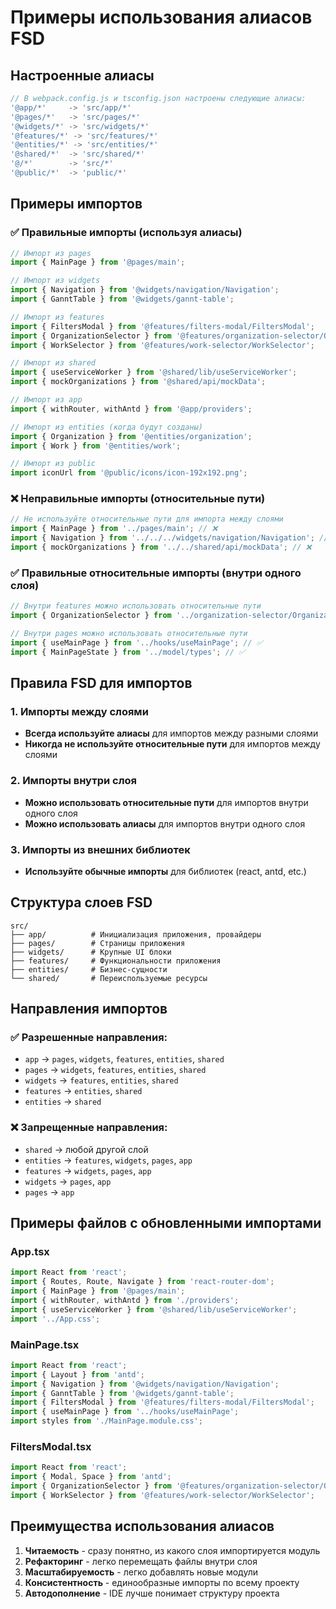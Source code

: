 # Примеры использования алиасов FSD

## Настроенные алиасы

```typescript
// В webpack.config.js и tsconfig.json настроены следующие алиасы:
'@app/*'     -> 'src/app/*'
'@pages/*'   -> 'src/pages/*'
'@widgets/*' -> 'src/widgets/*'
'@features/*' -> 'src/features/*'
'@entities/*' -> 'src/entities/*'
'@shared/*'  -> 'src/shared/*'
'@/*'        -> 'src/*'
'@public/*'  -> 'public/*'
```

## Примеры импортов

### ✅ Правильные импорты (используя алиасы)

```typescript
// Импорт из pages
import { MainPage } from '@pages/main';

// Импорт из widgets
import { Navigation } from '@widgets/navigation/Navigation';
import { GanntTable } from '@widgets/gannt-table';

// Импорт из features
import { FiltersModal } from '@features/filters-modal/FiltersModal';
import { OrganizationSelector } from '@features/organization-selector/OrganizationSelector';
import { WorkSelector } from '@features/work-selector/WorkSelector';

// Импорт из shared
import { useServiceWorker } from '@shared/lib/useServiceWorker';
import { mockOrganizations } from '@shared/api/mockData';

// Импорт из app
import { withRouter, withAntd } from '@app/providers';

// Импорт из entities (когда будут созданы)
import { Organization } from '@entities/organization';
import { Work } from '@entities/work';

// Импорт из public
import iconUrl from '@public/icons/icon-192x192.png';
```

### ❌ Неправильные импорты (относительные пути)

```typescript
// Не используйте относительные пути для импорта между слоями
import { MainPage } from '../pages/main'; // ❌
import { Navigation } from '../../../widgets/navigation/Navigation'; // ❌
import { mockOrganizations } from '../../shared/api/mockData'; // ❌
```

### ✅ Правильные относительные импорты (внутри одного слоя)

```typescript
// Внутри features можно использовать относительные пути
import { OrganizationSelector } from '../organization-selector/OrganizationSelector'; // ✅

// Внутри pages можно использовать относительные пути
import { useMainPage } from '../hooks/useMainPage'; // ✅
import { MainPageState } from '../model/types'; // ✅
```

## Правила FSD для импортов

### 1. Импорты между слоями

- **Всегда используйте алиасы** для импортов между разными слоями
- **Никогда не используйте относительные пути** для импортов между слоями

### 2. Импорты внутри слоя

- **Можно использовать относительные пути** для импортов внутри одного слоя
- **Можно использовать алиасы** для импортов внутри одного слоя

### 3. Импорты из внешних библиотек

- **Используйте обычные импорты** для библиотек (react, antd, etc.)

## Структура слоев FSD

```
src/
├── app/          # Инициализация приложения, провайдеры
├── pages/        # Страницы приложения
├── widgets/      # Крупные UI блоки
├── features/     # Функциональности приложения
├── entities/     # Бизнес-сущности
└── shared/       # Переиспользуемые ресурсы
```

## Направления импортов

### ✅ Разрешенные направления:

- `app` → `pages`, `widgets`, `features`, `entities`, `shared`
- `pages` → `widgets`, `features`, `entities`, `shared`
- `widgets` → `features`, `entities`, `shared`
- `features` → `entities`, `shared`
- `entities` → `shared`

### ❌ Запрещенные направления:

- `shared` → любой другой слой
- `entities` → `features`, `widgets`, `pages`, `app`
- `features` → `widgets`, `pages`, `app`
- `widgets` → `pages`, `app`
- `pages` → `app`

## Примеры файлов с обновленными импортами

### App.tsx

```typescript
import React from 'react';
import { Routes, Route, Navigate } from 'react-router-dom';
import { MainPage } from '@pages/main';
import { withRouter, withAntd } from './providers';
import { useServiceWorker } from '@shared/lib/useServiceWorker';
import '../App.css';
```

### MainPage.tsx

```typescript
import React from 'react';
import { Layout } from 'antd';
import { Navigation } from '@widgets/navigation/Navigation';
import { GanntTable } from '@widgets/gannt-table';
import { FiltersModal } from '@features/filters-modal/FiltersModal';
import { useMainPage } from '../hooks/useMainPage';
import styles from './MainPage.module.css';
```

### FiltersModal.tsx

```typescript
import React from 'react';
import { Modal, Space } from 'antd';
import { OrganizationSelector } from '@features/organization-selector/OrganizationSelector';
import { WorkSelector } from '@features/work-selector/WorkSelector';
```

## Преимущества использования алиасов

1. **Читаемость** - сразу понятно, из какого слоя импортируется модуль
2. **Рефакторинг** - легко перемещать файлы внутри слоя
3. **Масштабируемость** - легко добавлять новые модули
4. **Консистентность** - единообразные импорты по всему проекту
5. **Автодополнение** - IDE лучше понимает структуру проекта
